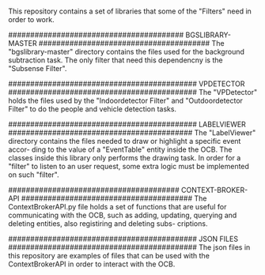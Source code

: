 ~~~~~~~~~~~~~~~~~~~~~~~~~~~~~~~~~~~~~~~~~~~~~~READ-ME~~~~~~~~~~~~~~~~~~~~~~~~~~~~~~~~~~~~~~~~~~~~~
~~~~~~~~~~~~~~~~~~~~~~~~~~~~~~~~~~~~~~~~~~~~~~~~~~~~~~~~~~~~~~~~~~~~~~~~~~~~~~~~~~~~~~~~~~~~~~~~~~
This repository  contains a set of libraries  that some of the  "Filters" need  in order  to work.


######################################## BGSLIBRARY-MASTER #######################################
The "bgslibrary-master" directory  contains  the files  used for the  background subtraction task.
The only filter that need this dependencny is the "Subsense Filter".


########################################### VPDETECTOR ###########################################
The "VPDetector" holds the files used by the  "Indoordetector Filter" and "Outdoordetector Filter"
to do the people and vehicle detection tasks.


########################################### LABELVIEWER ##########################################
The "LabelViewer" directory contains the files needed to draw or highlight a specific event accor-
ding to the  value of a "EventTable" entity inside  the OCB. The  classes inside this library only
performs  the drawing task. In order for a "filter" to listen to an user request, some extra logic
must be implemented on such "filter".


####################################### CONTEXT-BROKER-API #######################################
The ContextBrokerAPI.py file holds a set of functions that are useful for communicating with the
OCB, such as adding, updating, querying and deleting entities, also registiring and deleting subs-
criptions.


########################################### JSON FILES ###########################################
The json files in this repository are examples of files that can be used with the ContextBrokerAPI
in order to interact with the OCB.
